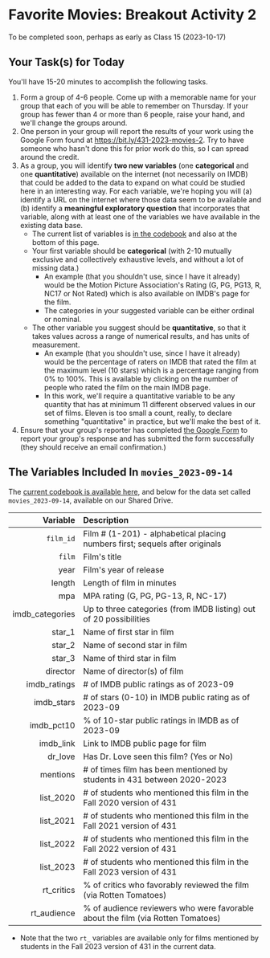 # Favorite Movies: Breakout Activity 2

To be completed soon, perhaps as early as Class 15 (2023-10-17)

## Your Task(s) for Today

You'll have 15-20 minutes to accomplish the following tasks.

1. Form a group of 4-6 people. Come up with a memorable name for your group that each of you will be able to remember on Thursday. If your group has fewer than 4 or more than 6 people, raise your hand, and we'll change the groups around.
2. One person in your group will report the results of your work using the Google Form found at <https://bit.ly/431-2023-movies-2>. Try to have someone who hasn't done this for prior work do this, so I can spread around the credit.
3. As a group, you will identify **two new variables** (one **categorical** and one **quantitative**) available on the internet (not necessarily on IMDB) that could be added to the data to expand on what could be studied here in an interesting way. For each variable, we're hoping you will (a) identify a URL on the internet where those data seem to be available and (b) identify a **meaningful exploratory question** that incorporates that variable, along with at least one of the variables we have available in the existing data base. 
    - The current list of variables is [in the codebook](https://github.com/THOMASELOVE/431-classes-2023/blob/main/movies/codebook1.md) and also at the bottom of this page.
    - Your first variable should be **categorical** (with 2-10 mutually exclusive and collectively exhaustive levels, and without a lot of missing data.) 
        - An example (that you shouldn't use, since I have it already) would be the Motion Picture Association's Rating (G, PG, PG13, R, NC17 or Not Rated) which is also available on IMDB's page for the film.
        - The categories in your suggested variable can be either ordinal or nominal.
    - The other variable you suggest should be **quantitative**, so that it takes values across a range of numerical results, and has units of measurement. 
        - An example (that you shouldn't use, since I have it already) would be the percentage of raters on IMDB that rated the film at the maximum level (10 stars) which is a percentage ranging from 0% to 100%. This is available by clicking on the number of people who rated the film on the main IMDB page.
        - In this work, we'll require a quantitative variable to be any quantity that has at minimum 11 different observed values in our set of films. Eleven is too small a count, really, to declare something "quantitative" in practice, but we'll make the best of it.
4. Ensure that your group's reporter has completed [the Google Form](https://bit.ly/431-2023-movies-2) to report your group's response and has submitted the form successfully (they should receive an email confirmation.)

## The Variables Included In `movies_2023-09-14`

The [current codebook is available here](https://github.com/THOMASELOVE/431-classes-2023/blob/main/movies/codebook1.md), and below for the data set called `movies_2023-09-14`, available on our Shared Drive.

Variable | Description
---------: | :---------------------------------------------------------------------------
`film_id`	| Film # (1-201) - alphabetical placing numbers first; sequels after originals
`film`	| Film's title
year	| Film's year of release
length	| Length of film in minutes
mpa	| MPA rating (G, PG, PG-13, R, NC-17)
imdb_categories	| Up to three categories (from IMDB listing) out of 20 possibilities
star_1	| Name of first star in film
star_2	| Name of second star in film
star_3	| Name of third star in film
director	| Name of director(s) of film
imdb_ratings	| # of IMDB public ratings as of 2023-09
imdb_stars	| # of stars (0-10) in IMDB public rating as of 2023-09
imdb_pct10	| % of 10-star public ratings in IMDB as of 2023-09
imdb_link	| Link to IMDB public page for film
dr_love	| Has Dr. Love seen this film? (Yes or No)
mentions	| # of times film has been mentioned by students in 431 between 2020-2023
list_2020	| # of students who mentioned this film in the Fall 2020 version of 431
list_2021	| # of students who mentioned this film in the Fall 2021 version of 431
list_2022	| # of students who mentioned this film in the Fall 2022 version of 431
list_2023	| # of students who mentioned this film in the Fall 2023 version of 431
rt_critics | % of critics who favorably reviewed the film (via Rotten Tomatoes)
rt_audience | % of audience reviewers who were favorable about the film (via Rotten Tomatoes)

- Note that the two `rt_` variables are available only for films mentioned by students in the Fall 2023 version of 431 in the current data.

